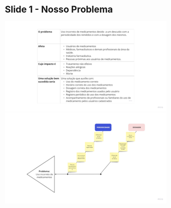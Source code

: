 
# Slide 1 - Nosso Problema
![Ishikawa](../../assets/apresentacao2/1.jpeg)
![Ishikawa](../../assets/apresentacao2/2.jpeg)
